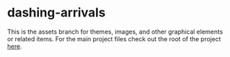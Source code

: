 # dashing-arrivals

This is the assets branch for themes, images, and other graphical elements or related items. For the main project files check out the root of the project [here](https://github.com/ThrashingCode/dashing-arrivals).
